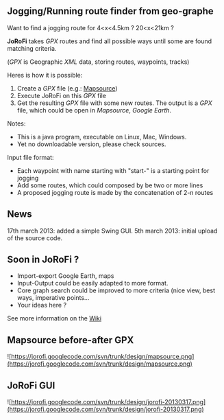 ## Jogging/Running route finder from geo-graphe ##
Want to find a jogging route for 4<x<4.5km ? 20<x<21km ?

**JoRoFi** takes _GPX_ routes and find all possible ways until some are found matching criteria.


(_GPX_ is Geographic _XML_ data, storing routes, waypoints, tracks)


Heres is how it is possible:
  1. Create a _GPX_ file (e.g.: [Mapsource](Mapsource.md))
  1. Execute JoRoFi on this _GPX_ file
  1. Get the resulting _GPX_ file with some new routes.
The output is a _GPX_ file, which could be open in _Mapsource_, _Google Earth_.

Notes:
  * This is a java program, executable on Linux, Mac, Windows.
  * Yet no downloadable version, please check sources.


Input file format:
  * Each waypoint with name starting with "start-" is a starting point for jogging
  * Add some routes, which could composed by be two or more lines
  * A proposed jogging route is made by the concatenation of 2-n routes


## News ##
17th march 2013: added a simple Swing GUI.
5th march 2013: initial upload of the source code.


## Soon in JoRoFi ? ##
  * Import-export Google Earth, maps
  * Input-Output could be easily adapted to more format.
  * Core graph search could be improved to more criteria (nice view, best ways, imperative points...
  * Your ideas here ?

See more information on the [Wiki](https://code.google.com/p/jorofi/wiki/main)

## Mapsource before-after GPX ##
![https://jorofi.googlecode.com/svn/trunk/design/mapsource.png](https://jorofi.googlecode.com/svn/trunk/design/mapsource.png)

## JoRoFi GUI ##
![https://jorofi.googlecode.com/svn/trunk/design/jorofi-20130317.png](https://jorofi.googlecode.com/svn/trunk/design/jorofi-20130317.png)
